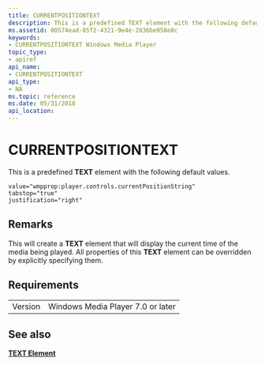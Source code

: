 ```yaml
---
title: CURRENTPOSITIONTEXT
description: This is a predefined TEXT element with the following default values. | CURRENTPOSITIONTEXT
ms.assetid: 00574ead-85f2-4321-9e4e-2836be058e8c
keywords:
- CURRENTPOSITIONTEXT Windows Media Player
topic_type:
- apiref
api_name:
- CURRENTPOSITIONTEXT
api_type:
- NA
ms.topic: reference
ms.date: 05/31/2018
api_location: 
---
```


# CURRENTPOSITIONTEXT

This is a predefined **TEXT** element with the following default values.

``` syntax
value="wmpprop:player.controls.currentPositionString"
tabstop="true"
justification="right"
```

## Remarks

This will create a **TEXT** element that will display the current time of the media being played. All properties of this **TEXT** element can be overridden by explicitly specifying them.

## Requirements



|                    |                                              |
|--------------------|----------------------------------------------|
| Version<br/> | Windows Media Player 7.0 or later<br/> |



## See also

<dl> <dt>

[**TEXT Element**](text-element.md)
</dt> </dl>

 

 






